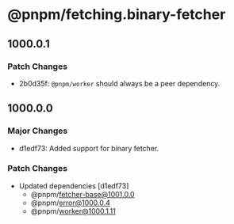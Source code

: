 # @pnpm/fetching.binary-fetcher

## 1000.0.1

### Patch Changes

- 2b0d35f: `@pnpm/worker` should always be a peer dependency.

## 1000.0.0

### Major Changes

- d1edf73: Added support for binary fetcher.

### Patch Changes

- Updated dependencies [d1edf73]
  - @pnpm/fetcher-base@1001.0.0
  - @pnpm/error@1000.0.4
  - @pnpm/worker@1000.1.11
